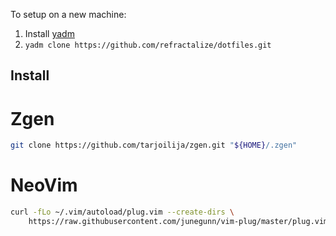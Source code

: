 To setup on a new machine:

1. Install [yadm](https://yadm.io/docs/install)
2. `yadm clone https://github.com/refractalize/dotfiles.git`

## Install

# Zgen

```sh
git clone https://github.com/tarjoilija/zgen.git "${HOME}/.zgen"
```

# NeoVim

```sh
curl -fLo ~/.vim/autoload/plug.vim --create-dirs \
    https://raw.githubusercontent.com/junegunn/vim-plug/master/plug.vim
```
